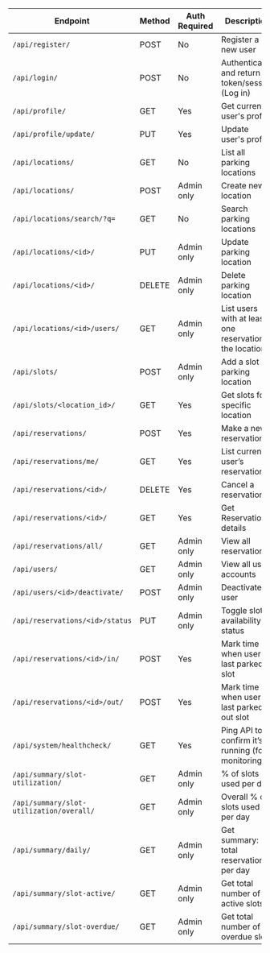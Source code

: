 | Endpoint                                   | Method | Auth Required | Description                                               |
| ------------------------------------------ | ------ | ------------- | ----------------------------------------------------------|
| `/api/register/`                           | POST   | No            | Register a new user                                       |
| `/api/login/`                              | POST   | No            | Authenticate and return token/session (Log in)            |
| `/api/profile/`                            | GET    | Yes           | Get current user's profile                                |
| `/api/profile/update/`                     | PUT    | Yes           | Update user's profile                                     |
| `/api/locations/`                          | GET    | No            | List all parking locations                                |
| `/api/locations/`                          | POST   | Admin only    | Create new location                                       |
| `/api/locations/search/?q=`                | GET    | No            | Search parking locations                                  |
| `/api/locations/<id>/`                     | PUT    | Admin only    | Update parking location                                   |
| `/api/locations/<id>/`                     | DELETE | Admin only    | Delete parking location                                   |
| `/api/locations/<id>/users/`               | GET    | Admin only    | List users with at least one reservation at the location. |
| `/api/slots/`                              | POST   | Admin only    | Add a slot in parking location                            |
| `/api/slots/<location_id>/`                | GET    | Yes           | Get slots for a specific location                         |
| `/api/reservations/`                       | POST   | Yes           | Make a new reservation                                    |
| `/api/reservations/me/`                    | GET    | Yes           | List current user’s reservations                          |
| `/api/reservations/<id>/`                  | DELETE | Yes           | Cancel a reservation                                      |
| `/api/reservations/<id>/`                  | GET    | Yes           | Get Reservation details                                   |
| `/api/reservations/all/`                   | GET    | Admin only    | View all reservations                                     |
| `/api/users/`                              | GET    | Admin only    | View all user accounts                                    |
| `/api/users/<id>/deactivate/`              | POST   | Admin only    | Deactivate a user                                         |
| `/api/reservations/<id>/status`            | PUT    | Admin only    | Toggle slot availability status                           |
| `/api/reservations/<id>/in/`               | POST   | Yes           | Mark time when user last parked in slot                   |
| `/api/reservations/<id>/out/`              | POST   | Yes           | Mark time when user last parked out slot                  | 
| `/api/system/healthcheck/`                 | GET    | Yes           | Ping API to confirm it’s running (for monitoring)         |
| `/api/summary/slot-utilization/`           | GET    | Admin only    | % of slots used per day                                   |
| `/api/summary/slot-utilization/overall/`   | GET    | Admin only    | Overall % of slots used per day                           |
| `/api/summary/daily/`                      | GET    | Admin only    | Get summary: total reservations per day                   |
| `/api/summary/slot-active/`                | GET    | Admin only    | Get total number of active slots                          |
| `/api/summary/slot-overdue/`               | GET    | Admin only    | Get total number of overdue slots                         |